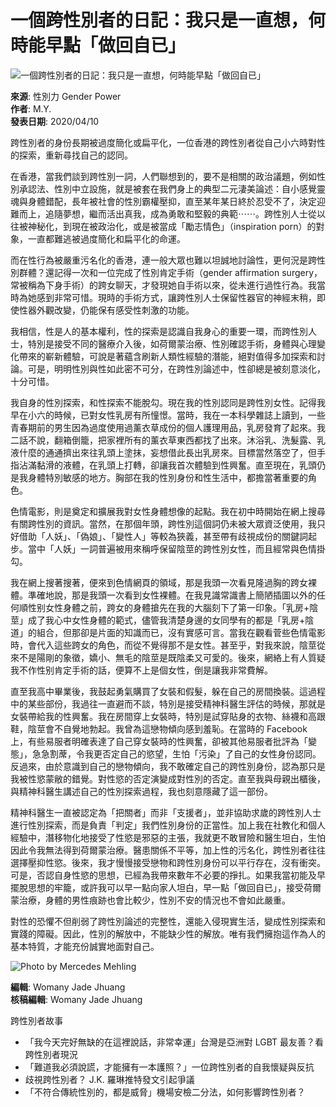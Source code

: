 # 一個跨性別者的日記：我只是一直想，何時能早點「做回自已」

![一個跨性別者的日記：我只是一直想，何時能早點「做回自已」](https://womany.net/cdn-cgi/image/w=1119,f=auto,fit=scale-down/https://castle.womany.net/images/articles/23893/womany_mercedes_mehling_KLKskEi777M_unsplash_1586483076-6196-0058-4469.jpg)

**來源**: 性別力 Gender Power  
**作者**: M.Y.  
**發表日期**: 2020/04/10  

跨性別者的身份長期被過度簡化或扁平化，一位香港的跨性別者從自己小六時對性的探索，重新尋找自己的認同。

在香港，當我們談到跨性別一詞，人們聯想到的，要不是相關的政治議題，例如性別承認法、性別中立設施，就是被套在我們身上的典型二元淒美論述：自小感覺靈魂與身體錯配，長年被社會的性別霸權壓抑，直至某年某日終於忍受不了，決定迎難而上，追隨夢想，繼而活出真我，成為勇敢和堅毅的典範⋯⋯。跨性別人士從以往被神秘化，到現在被政治化，或是被當成「勵志情色」（inspiration porn）的對象，一直都難逃被過度簡化和扁平化的命運。

而在性行為被嚴重污名化的香港，連一般大眾也難以坦誠地討論性，更何況是跨性別群體？還記得一次和一位完成了性別肯定手術（gender affirmation surgery，常被稱為下身手術）的跨女聊天，才發現她自手術以來，從未進行過性行為。我當時為她感到非常可惜。現時的手術方式，讓跨性別人士保留性器官的神經末稍，即使性器外觀改變，仍能保有感受性刺激的功能。

我相信，性是人的基本權利，性的探索是認識自我身心的重要一環，而跨性別人士，特別是接受不同的醫療介入後，如荷爾蒙治療、性別確認手術，身體與心理變化帶來的嶄新體驗，可說是著蘊含刷新人類性經驗的潛能，絕對值得多加探索和討論。可是，明明性別與性如此密不可分，在跨性別論述中，性卻總是被刻意淡化，十分可惜。

我自身的性別探索，和性探索不能脫勾。現在我的性別認同是跨性別女性。記得我早在小六的時候，已對女性乳房有所憧憬。當時，我在一本科學雜誌上讀到，一些青春期前的男生因為過度使用過薰衣草成份的個人護理用品，乳房發育了起來。我二話不說，翻箱倒籠，把家裡所有的薰衣草東西都找了出來。沐浴乳、洗髮露、乳液什麼的通通擠出來往乳頭上塗抹，妄想借此長出乳房來。目標當然落空了，但手指沾滿黏滑的液體，在乳頭上打轉，卻讓我首次體驗到性興奮。直至現在，乳頭仍是我身體特別敏感的地方。胸部在我的性別身份和性生活中，都擔當著重要的角色。

色情電影，則是奠定和擴展我對女性身體想像的起點。我在初中時開始在網上搜尋有關跨性別的資訊。當然，在那個年頭，跨性別這個詞仍未被大眾資泛使用，我只好借助「人妖」、「偽娘」、「變性人」等較為狹義，甚至帶有歧視成份的關鍵詞起步。當中「人妖」一詞普遍被用來稱呼保留陰莖的跨性別女性，而且經常與色情掛勾。

我在網上搜著搜著，便來到色情網頁的領域，那是我頭一次看見隆過胸的跨女裸體。準確地說，那是我頭一次看到女性裸體。在我見識常識書上簡陋插圖以外的任何順性别女性身體之前，跨女的身體搶先在我的大腦刻下了第一印象。「乳房+陰莖」成了我心中女性身體的範式，儘管我清楚身邊的女同學有的都是「乳房+陰道」的組合，但那卻是片面的知識而已，沒有實感可言。當我在觀看菅些色情電影時，會代入這些跨女的角色，而從不覺得那不是女性。甚至乎，對我來說，陰莖從來不是陽剛的象徵，嬌小、無毛的陰莖是既陰柔又可愛的。後來，網絡上有人質疑我不作性别肯定手術的話，便算不上是個女性，倒是讓我非常費解。

直至我高中畢業後，我鼓起勇氣購買了女裝和假髮，躲在自己的房間換裝。這過程中的某些部份，我過往一直避而不談，特別是接受精神科醫生評估的時候，那就是女裝帶給我的性興奮。我在房間穿上女裝時，特別是試穿貼身的衣物、絲襪和高跟鞋，陰莖會不自覺地勃起。我曾為這戀物傾向感到羞恥。在當時的 Facebook 上，有些易服者明確表達了自己穿女裝時的性興奮，卻被其他易服者批評為「變態」，急急割蓆，令我更否定自己的慾望，生怕「污染」了自己的女性身份認同。反過來，由於意識到自己的戀物傾向，我不敢確定自己的跨性別身份，認為那只是我被性慾蒙敝的錯覺。對性慾的否定演變成對性別的否定。直至我與母親出櫃後，與精神科醫生講述自己的性別探索過程，我也刻意隱藏了這一部份。

精神科醫生一直被認定為「把關者」而非「支援者」，並非協助求歲的跨性別人士進行性別探索，而是負責「判定」我們性別身份的正當性。加上我在社教化和個人經驗中，潛移物化地接受了性慾是邪惡的主張，我就更不敢冒險和醫生坦白，生怕因此令我無法得到荷爾蒙治療。醫患關係不平等，加上性的污名化，跨性別者往往選擇壓抑性慾。後來，我才慢慢接受戀物和跨性別身份可以平行存在，沒有衝突。可是，否認自身性慾的思想，已經為我帶來數年不必要的掙扎。如果我當初能及早擺脫思想的牢籠，或許我可以早一點向家人坦白，早一點「做回自已」，接受荷爾蒙治療，身體的男性痕跡也會比較少，性別不安的情況也不會如此嚴重。

對性的恐懼不但削弱了跨性別論述的完整性，還能入侵現實生活，變成性別探索和實踐的障礙。因此，性別的解放中，不能缺少性的解放。唯有我們擁抱這作為人的基本特質，才能充份誠實地面對自己。

![Photo by Mercedes Mehling](https://womany.net/cdn-cgi/image/w=800,fit=scale-down,f=auto/https://castle.womany.net/images/content/pictures/110186/womany_mercedes_mehling_KLKskEi777M_unsplash_1586483060-6195-0055-8046.jpg)

**編輯**: Womany Jade Jhuang  
**核稿編輯**: Womany Jade Jhuang  

跨性別者故事
- 「我今天完好無缺的在這裡說話，非常幸運」台灣是亞洲對 LGBT 最友善？看跨性別者現況
- 「難道我必須說謊，才能擁有一本護照？」一位跨性別者的自我懷疑與反抗
- 歧視跨性別者？ J.K. 羅琳推特發文引起爭議
- 「不符合傳統性別的，都是威脅」機場安檢二分法，如何影響跨性別者？